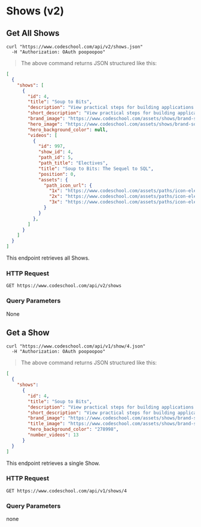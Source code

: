 # Shows (v2)

## Get All Shows

```shell
curl "https://www.codeschool.com/api/v2/shows.json"
  -H "Authorization: OAuth poopoopoo"
```

> The above command returns JSON structured like this:

```json
[
  {
    "shows": [
      {
        "id": 4,
        "title": "Soup to Bits",
        "description": "View practical steps for building applications following a Code School course. ",
        "short_description": "View practical steps for building applications following a Code School course. ",
        "brand_image": "https://www.codeschool.com/assets/shows/brand-soup-to-bits-d9906658736cb6e0aa3cdc14a8448634.svg",
        "hero_image": "https://www.codeschool.com/assets/shows/brand-soup-to-bits-d9906658736cb6e0aa3cdc14a8448634.svg",
        "hero_background_color": null,
        "videos": [
          {
            "id": 997,
            "show_id": 4,
            "path_id": 5,
            "path_title": "Electives",
            "title": "Soup to Bits: The Sequel to SQL",
            "position": 0,
            "assets": {
              "path_icon_url": {
                "1x": "https://www.codeschool.com/assets/paths/icon-electives@1x.png",
                "2x": "https://www.codeschool.com/assets/paths/icon-electives@2x.png",
                "3x": "https://www.codeschool.com/assets/paths/icon-electives@3x.png"
              }
            }
          },
        ]
      }
    ]
  }
]
```

This endpoint retrieves all Shows.

### HTTP Request

`GET https://www.codeschool.com/api/v2/shows`

### Query Parameters

None

## Get a Show

```shell
curl "https://www.codeschool.com/api/v1/show/4.json"
  -H "Authorization: OAuth poopoopoo"
```

> The above command returns JSON structured like this:

```json
[
  {
    "shows":
      {
        "id": 4,
        "title": "Soup to Bits",
        "description": "View practical steps for building applications following a Code School course. ",
        "short_description": "View practical steps for building applications following a Code School course. ",
        "brand_image": "https://www.codeschool.com/assets/shows/brand-soup-to-bits-d9906658736cb6e0aa3cdc14a8448634.svg",
        "title_image": "https://www.codeschool.com/assets/shows/brand-soup-to-bits-d9906658736cb6e0aa3cdc14a8448634.svg",
        "hero_background_color": "278998",
        "number_videos": 13
      }
  }
]
```

This endpoint retrieves a single Show.

### HTTP Request

`GET https://www.codeschool.com/api/v1/shows/4`

### Query Parameters

none
